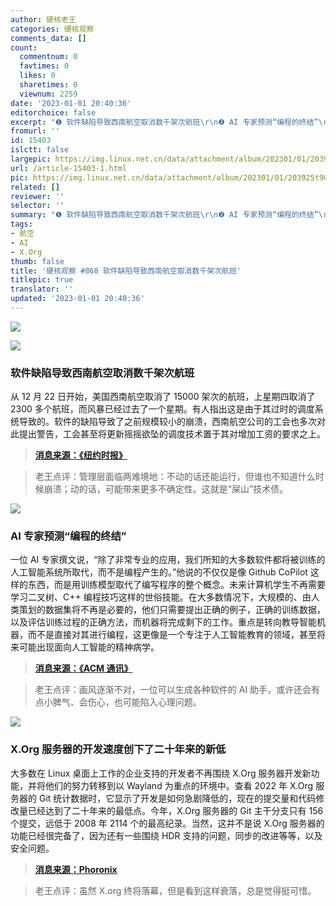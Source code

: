 ```yaml
---
author: 硬核老王
categories: 硬核观察
comments_data: []
count:
  commentnum: 0
  favtimes: 0
  likes: 0
  sharetimes: 0
  viewnum: 2259
date: '2023-01-01 20:40:36'
editorchoice: false
excerpt: "❶ 软件缺陷导致西南航空取消数千架次航班\r\n❷ AI 专家预测“编程的终结”\r\n❸ X.Org 服务器的开发速度创下了二十年来的新低"
fromurl: ''
id: 15403
islctt: false
largepic: https://img.linux.net.cn/data/attachment/album/202301/01/203925t90orc63cwccr9le.jpg
url: /article-15403-1.html
pic: https://img.linux.net.cn/data/attachment/album/202301/01/203925t90orc63cwccr9le.jpg.thumb.jpg
related: []
reviewer: ''
selector: ''
summary: "❶ 软件缺陷导致西南航空取消数千架次航班\r\n❷ AI 专家预测“编程的终结”\r\n❸ X.Org 服务器的开发速度创下了二十年来的新低"
tags:
- 航空
- AI
- X.Org
thumb: false
title: '硬核观察 #868 软件缺陷导致西南航空取消数千架次航班'
titlepic: true
translator: ''
updated: '2023-01-01 20:40:36'
---
```


![](https://img.linux.net.cn/data/attachment/album/202301/01/203925t90orc63cwccr9le.jpg)


![](https://img.linux.net.cn/data/attachment/album/202301/01/203935k5q5e93i7q9k96kf.jpg)


### 软件缺陷导致西南航空取消数千架次航班


从 12 月 22 日开始，美国西南航空取消了 15000 架次的航班，上星期四取消了 2300 多个航班，而风暴已经过去了一个星期。有人指出这是由于其过时的调度系统导致的。软件的缺陷导致了之前规模较小的崩溃，西南航空公司的工会也多次对此提出警告，工会甚至将更新摇摇欲坠的调度技术置于其对增加工资的要求之上。



> 
> **[消息来源：《纽约时报》](https://www.nytimes.com/2022/12/31/opinion/southwest-airlines-computers.html)**
> 
> 
> 



> 
> 老王点评：管理层面临两难境地：不动的话还能运行，但谁也不知道什么时候崩溃；动的话，可能带来更多不确定性。这就是“屎山”技术债。
> 
> 
> 


![](https://img.linux.net.cn/data/attachment/album/202301/01/203949nf0y4od1a4n0jxnn.jpg)


### AI 专家预测“编程的终结”


一位 AI 专家撰文说，“除了非常专业的应用，我们所知的大多数软件都将被训练的人工智能系统所取代，而不是编程产生的。”他说的不仅仅是像 Github CoPilot 这样的东西，而是用训练模型取代了编写程序的整个概念。未来计算机学生不再需要学习二叉树、C++ 编程技巧这样的世俗技能。在大多数情况下，大规模的、由人类策划的数据集将不再是必要的，他们只需要提出正确的例子，正确的训练数据，以及评估训练过程的正确方法，而机器将完成剩下的工作。重点是转向教导智能机器，而不是直接对其进行编程，这更像是一个专注于人工智能教育的领域，甚至将来可能出现面向人工智能的精神病学。



> 
> **[消息来源：《ACM 通讯》](https://cacm.acm.org/magazines/2023/1/267976-the-end-of-programming/fulltext)**
> 
> 
> 



> 
> 老王点评：画风逐渐不对，一位可以生成各种软件的 AI 助手，或许还会有点小脾气、会伤心，也可能陷入心理问题。
> 
> 
> 


![](https://img.linux.net.cn/data/attachment/album/202301/01/204003uqlsfugage4bdae6.jpg)


### X.Org 服务器的开发速度创下了二十年来的新低


大多数在 Linux 桌面上工作的企业支持的开发者不再围绕 X.Org 服务器开发新功能，并将他们的努力转移到以 Wayland 为重点的环境中。查看 2022 年 X.Org 服务器的 Git 统计数据时，它显示了开发是如何急剧降低的，现在的提交量和代码修改量已经达到了二十年来的最低点。今年，X.Org 服务器的 Git 主干分支只有 156 个提交，远低于 2008 年 2114 个的最高纪录。当然，这并不是说 X.Org 服务器的功能已经很完备了，因为还有一些围绕 HDR 支持的问题，同步的改进等等，以及安全问题。



> 
> **[消息来源：Phoronix](https://www.phoronix.com/news/XServer-2022-Development-Pace)**
> 
> 
> 



> 
> 老王点评：虽然 X.org 终将落幕，但是看到这样衰落，总是觉得挺可惜。
> 
> 
>